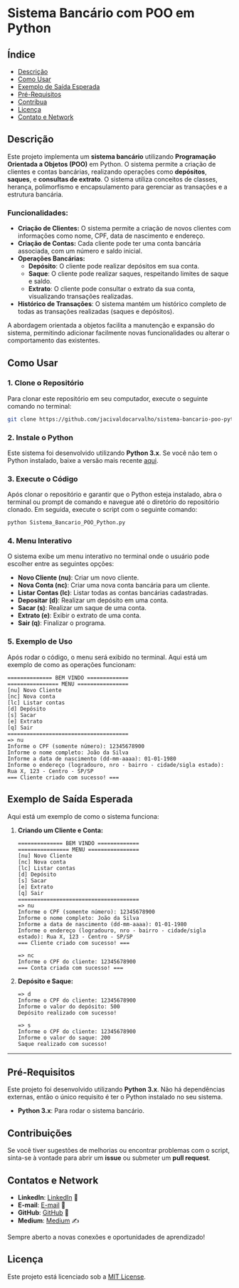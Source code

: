 # Sistema Bancário com POO em Python

## Índice

- [Descrição](#descrição)
- [Como Usar](#como-usar)
- [Exemplo de Saída Esperada](#exemplo-de-saída-esperada)
- [Pré-Requisitos](#pré-requisitos)
- [Contribua](#contribua)
- [Licença](#licença)
- [Contato e Network](#contato-e-network)


## Descrição

Este projeto implementa um **sistema bancário** utilizando **Programação Orientada a Objetos (POO)** em Python. O sistema permite a criação de clientes e contas bancárias, realizando operações como **depósitos**, **saques**, e **consultas de extrato**. O sistema utiliza conceitos de classes, herança, polimorfismo e encapsulamento para gerenciar as transações e a estrutura bancária.

### Funcionalidades:
- **Criação de Clientes:** O sistema permite a criação de novos clientes com informações como nome, CPF, data de nascimento e endereço.
- **Criação de Contas:** Cada cliente pode ter uma conta bancária associada, com um número e saldo inicial.
- **Operações Bancárias:**
  - **Depósito**: O cliente pode realizar depósitos em sua conta.
  - **Saque**: O cliente pode realizar saques, respeitando limites de saque e saldo.
  - **Extrato**: O cliente pode consultar o extrato da sua conta, visualizando transações realizadas.
- **Histórico de Transações**: O sistema mantém um histórico completo de todas as transações realizadas (saques e depósitos).

A abordagem orientada a objetos facilita a manutenção e expansão do sistema, permitindo adicionar facilmente novas funcionalidades ou alterar o comportamento das existentes.


## Como Usar

### 1. **Clone o Repositório**
   Para clonar este repositório em seu computador, execute o seguinte comando no terminal:
   ```bash
   git clone https://github.com/jacivaldocarvalho/sistema-bancario-poo-python.git
   ```

### 2. **Instale o Python**
   Este sistema foi desenvolvido utilizando **Python 3.x**. Se você não tem o Python instalado, baixe a versão mais recente [aqui](https://www.python.org/downloads/).

### 3. **Execute o Código**
   Após clonar o repositório e garantir que o Python esteja instalado, abra o terminal ou prompt de comando e navegue até o diretório do repositório clonado. Em seguida, execute o script com o seguinte comando:
   ```bash
   python Sistema_Bancario_POO_Python.py
   ```

### 4. **Menu Interativo**
   O sistema exibe um menu interativo no terminal onde o usuário pode escolher entre as seguintes opções:
   - **Novo Cliente (nu)**: Criar um novo cliente.
   - **Nova Conta (nc)**: Criar uma nova conta bancária para um cliente.
   - **Listar Contas (lc)**: Listar todas as contas bancárias cadastradas.
   - **Depositar (d)**: Realizar um depósito em uma conta.
   - **Sacar (s)**: Realizar um saque de uma conta.
   - **Extrato (e)**: Exibir o extrato de uma conta.
   - **Sair (q)**: Finalizar o programa.

### 5. **Exemplo de Uso**

   Após rodar o código, o menu será exibido no terminal. Aqui está um exemplo de como as operações funcionam:

   ```
   ============== BEM VINDO =============
   ================ MENU ================
   [nu] Novo Cliente
   [nc] Nova conta
   [lc] Listar contas
   [d] Depósito
   [s] Sacar
   [e] Extrato
   [q] Sair
   ======================================
   => nu
   Informe o CPF (somente número): 12345678900
   Informe o nome completo: João da Silva
   Informe a data de nascimento (dd-mm-aaaa): 01-01-1980
   Informe o endereço (logradouro, nro - bairro - cidade/sigla estado): Rua X, 123 - Centro - SP/SP
   === Cliente criado com sucesso! ===
   ```


## Exemplo de Saída Esperada

Aqui está um exemplo de como o sistema funciona:

1. **Criando um Cliente e Conta:**
   ```
   ============== BEM VINDO =============
   ================ MENU ================
   [nu] Novo Cliente
   [nc] Nova conta
   [lc] Listar contas
   [d] Depósito
   [s] Sacar
   [e] Extrato
   [q] Sair
   ======================================
   => nu
   Informe o CPF (somente número): 12345678900
   Informe o nome completo: João da Silva
   Informe a data de nascimento (dd-mm-aaaa): 01-01-1980
   Informe o endereço (logradouro, nro - bairro - cidade/sigla estado): Rua X, 123 - Centro - SP/SP
   === Cliente criado com sucesso! ===

   => nc
   Informe o CPF do cliente: 12345678900
   === Conta criada com sucesso! ===
   ```

2. **Depósito e Saque:**
   ```
   => d
   Informe o CPF do cliente: 12345678900
   Informe o valor do depósito: 500
   Depósito realizado com sucesso!

   => s
   Informe o CPF do cliente: 12345678900
   Informe o valor do saque: 200
   Saque realizado com sucesso!
   ```

---

## Pré-Requisitos

Este projeto foi desenvolvido utilizando **Python 3.x**. Não há dependências externas, então o único requisito é ter o Python instalado no seu sistema.

- **Python 3.x**: Para rodar o sistema bancário.


## Contribuições

Se você tiver sugestões de melhorias ou encontrar problemas com o script, sinta-se à vontade para abrir um **issue** ou submeter um **pull request**.

## Contatos e Network

- **LinkedIn**: [LinkedIn](https://www.linkedin.com/in/jacivaldocarvalho/) 👔
- **E-mail**: [E-mail](mailto:jacivaldocarvalho@gmail.com) 📧
- **GitHub**: [GitHub](https://github.com/jacivaldocarvalho) 🐙
- **Medium**: [Medium](https://medium.com/@jacivaldocarvalho) ✍️

Sempre aberto a novas conexões e oportunidades de aprendizado!

## Licença

Este projeto está licenciado sob a [MIT License](LICENSE).
